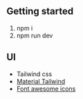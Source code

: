 ## Getting started
1) npm i
2) npm run dev

## UI 
- Tailwind css
- [Material Tailwind](https://www.material-tailwind.com/docs/react/guide/next)
- [Font awesome icons](https://fontawesome.com/icons)